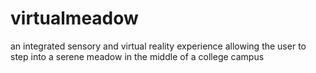 # virtualmeadow
an integrated sensory and virtual reality experience allowing the user to step into a serene meadow in the middle of a college campus
